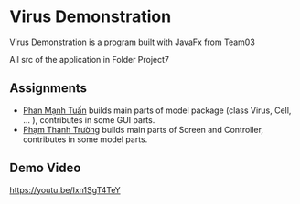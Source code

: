 # Virus Demonstration

Virus Demonstration is a program built with JavaFx from Team03

All src of the application in Folder Project7


## Assignments
- [Phan Mạnh Tuấn](https://github.com/khongtrunght) builds main parts of model package (class Virus, Cell, ... ), contributes in some GUI parts.
- [Phạm Thanh Trường](https://github.com/bluezdot) builds main parts of Screen and Controller, contributes in some model parts.

## Demo Video
https://youtu.be/Ixn1SgT4TeY
